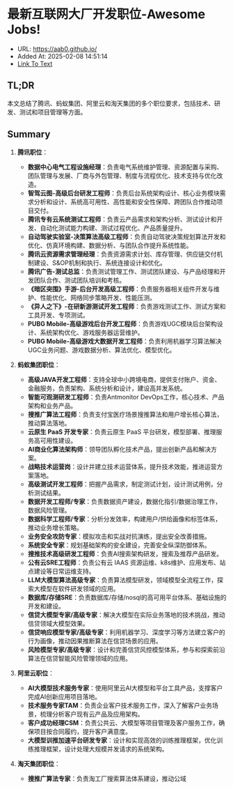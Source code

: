 # 最新互联网大厂开发职位-Awesome Jobs!
- URL: https://aab0.github.io/
- Added At: 2025-02-08 14:51:14
- [Link To Text](2025-02-08-最新互联网大厂开发职位-awesome-jobs!_raw.md)

## TL;DR
本文总结了腾讯、蚂蚁集团、阿里云和淘天集团的多个职位要求，包括技术、研发、测试和项目管理等方面。

## Summary
1. **腾讯职位**：
   - **数据中心电气工程设施经理**：负责电气系统维护管理、资源配置与采购、团队管理与发展、厂商与外包管理、制度与流程优化、技术支持与优化改造。
   - **智驾云图-高级后台研发工程师**：负责后台系统架构设计、核心业务模块需求分析和设计、系统高可用性、高性能和安全性保障、跨团队合作推动项目交付。
   - **腾讯专有云系统测试工程师**：负责云产品需求和架构分析、测试设计和开发、自动化测试能力构建、测试过程优化、产品质量提升。
   - **自动驾驶实验室-决策算法高级工程师**：负责自动驾驶决策规划算法开发和优化、仿真环境构建、数据分析、与团队合作提升系统性能。
   - **腾讯云资源需求管理经理**：负责资源需求计划、库存管理、供应链交付机制建设、S&OP机制和执行、系统连接设计和优化。
   - **腾讯广告-测试总监**：负责测试管理工作、测试团队建设、与产品经理和开发团队合作、测试团队培训和考核。
   - **《暗区突围》手游-后台开发高级工程师**：负责服务器相关组件开发与维护、性能优化、网络同步策略开发、性能压测。
   - **《异人之下》-在研新游测试开发工程师**：负责游戏测试工作、测试方案和工具开发、专项测试。
   - **PUBG Mobile-高级游戏后台开发工程师**：负责游戏UGC模块后台架构设计、系统架构优化、游戏服务器运营维护。
   - **PUBG Mobile-高级游戏大数据开发工程师**：负责利用机器学习算法解决UGC业务问题、游戏数据分析、算法优化、模型优化。

2. **蚂蚁集团职位**：
   - **高级JAVA开发工程师**：支持全球中小跨境电商，提供支付账户、资金、金融服务，负责架构、系统分析和设计，建设高并发系统。
   - **智能可观测研发工程师**：负责Antmonitor DevOps工作，核心技术、产品架构和业务产品。
   - **搜推广算法工程师**：负责支付宝医疗场景搜推算法和用户增长核心算法，推动算法落地。
   - **云原生 PaaS 开发专家**：负责云原生 PaaS 平台研发，模型部署、推理服务高可用性建设。
   - **AI商业化算法架构师**：领导团队孵化技术产品，提出创新产品和解决方案。
   - **战略技术运营岗**：设计并建立技术运营体系，提升技术效能，推进运营方案落地。
   - **高级测试开发工程师**：把握产品需求，制定测试计划，设计测试用例，分析测试结果。
   - **数据开发工程师/专家**：负责数据资产建设，数据化指引/数据治理工作，数据风险管理。
   - **数据科学工程师/专家**：分析分发效率，构建用户/供给画像和标签体系，推动业务增长策略。
   - **业务安全攻防专家**：模拟攻击和实战对抗演练，提出安全改善措施。
   - **系统安全专家**：规划基础架构的安全建设，完善安全纵深防御体系。
   - **搜推技术高级研发工程师**：负责AI搜索架构研发，搜索及推荐产品研发。
   - **公有云SRE工程师**：负责公有云 IAAS 资源运维、k8s维护、应用发布、站点建设等日常运维支持。
   - **LLM大模型算法高级专家**：负责算法模型研发，领域模型全流程工作，探索大模型在软件研发领域的应用。
   - **数据库/存储SRE**：负责数据库/存储/nosql的高可用平台体系、基础设施的开发和建设。
   - **信贷大模型专家/高级专家**：解决大模型在实际业务落地的技术挑战，推动信贷领域大模型效果。
   - **信贷响应模型专家/高级专家**：利用机器学习、深度学习等方法建立客户的行为画像，推动因果推断算法在信贷场景的应用。
   - **风险模型专家/高级专家**：设计和完善信贷风控模型体系，参与和探索前沿算法在信贷智能风险管理领域的应用。

3. **阿里云职位**：
   - **AI大模型技术服务专家**：使用阿里云AI大模型和平台工具产品，支撑客户完成AI创新应用项目落地。
   - **技术服务专家TAM**：负责企业客户技术服务工作，深入了解客户业务场景，梳理分析客户现有云产品及应用架构。
   - **客户成功经理CSM**：负责公共云、大模型等项目管理及客户服务工作，确保项目按合同履约，提升客户满意度。
   - **大模型训推加速平台研发专家**：设计和实现高效的训练推理框架，优化训练推理框架，设计处理大规模并发请求的系统架构。

4. **淘天集团职位**：
   - **搜推广算法专家**：负责淘工厂搜索算法体系建设，推动公域

